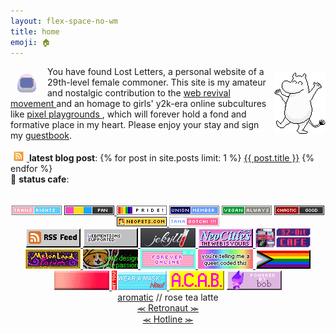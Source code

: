 ```yaml
---
layout: flex-space-no-wm
title: home
emoji: 🏠
---
```


<img src="/graphics/site_buttons/LostLetters32x32.gif" align="left" style="margin: 11px 17px 0 10px;" >
<img src="/graphics/adoptables/dancing-moomin-lostletters.png" style="margin: 10px 0 0 10px;" align="right" width="82px"/>
You have found Lost Letters, a personal website of a 29th-level female commoner. 
This site is my amateur and nostalgic contribution to the 
<a target="_blank" href="https://thoughts.melonking.net/guides/introduction-to-the-web-revival-1-what-is-the-web-revival">
    web revival movement
</a>
and an homage to girls' y2k-era online subcultures like 
<a target="_blank" href="https://zine.yesterweb.org/issue-00/index.php?page=8">
    pixel playgrounds
</a>, which will forever hold a fond and formative place in my heart. 
Please enjoy your stay and sign my <a href="/guestbook/">guestbook</a>.
<br>
<br>
<a target="_blank" href="https://lostletters.neocities.org/feed.xml">
    <img src="/graphics/layout/v1_laceletter/feed.gif" width="16px" title="RSS feed" style="cursor: pointer; margin: 0 5px;" title="click for RSS feed"/>
</a> 
<b>latest blog post</b>: {% for post in site.posts limit: 1 %}
<a href="{{ post.url }}">{{ post.title }}</a>
{% endfor %}
<div id="status-cafe">
    🍵 <b>status cafe</b>: <div id="statuscafe-username"></div>&nbsp;&nbsp;<div id="statuscafe-content"></div>
    <script src="https://status.cafe/current-status.js?name=lostletters" defer></script>
</div>
<br>
<div class="responsive-two-columns">
    <div class="badgewall"> <!-- Button Wall -->
        <center>
        <img src="/graphics/toy/tags/transrights.png" title="trans rights!">
        <a target="_blank" href="/pride/">
            <img src="/graphics/toy/tags/lgbt_pan.png" title="pansexual af">
        </a>
        <img src="/graphics/toy/tags/pride2.gif" title="queer af">
        <img src="/graphics/toy/tags/union-member.png" title="Union Strong!">
        <img src="/graphics/toy/tags/veganalways.png" title="I'm just doing the best I can in Japan where it's horrible for vegans 🙃">
        <a target="_blank" href="/origins/">
            <img src="/graphics/toy/tags/alignment_chaotic_good.png" title="click for my chaotic good origin story">
        </a>
        <a target="_blank" href="https://www.neopets.com/userlookup.phtml?user=waterfish57">
            <img src="/graphics/toy/tags/neopets.png" title="neopets badge from web.badges.world">
        </a>
        <a target="_blank" href="/tamagotchi/">
            <img src="/graphics/toy/tags/tama.png" title="wanna see my collection?">
        </a>
        <br>
        <a target="_blank" href="https://lostletters.neocities.org/feed.xml">
            <img src="/graphics/linkout/rss.gif" title="Only my freshest blog posts delivered straight to you via RSS!">
        </a>
        <a target="_blank" href="https://webmentions.neocities.org/">
            <img src="/graphics/linkout/webmentions_anim.gif" title="If you mention this site's URL on mastodon, it'll display like a comment on that specific page! So cool, right? Go enable it on your site too!">
        </a>
        <a target="_blank" href="https://jekyllrb.com/">
            <img src="/graphics/linkout/jekyll.png" title="I use Jekyll as my Static Site Generator">
        </a>
        <a target="_blank" href="https://neocities.org/site/lostletters">
            <img src="/graphics/linkout/neocitiespink.gif" title="Proudly hosted by NeoCities!">
        </a>
        <a target="_blank" href="https://32bit.cafe/">
            <img src="/graphics/linkout/32bitcafe.gif" title="32bit.cafe is an awesome 18+ community of website hobbyists and pros. The cafe site has tutorials and resources to help you build your own place on the web and more.">
        </a>
        <a target="_blank" href="https://forum.melonland.net/">
            <img src="/graphics/linkout/melonland-forum.gif" title="Find me on the MelonLand Forum as Lost Letters!">
        </a>
        <a  target="_blank" href="https://cyber-rot.neocities.org/mine">
            <img src="/graphics/linkout/webdesign.gif" title="Webdesign is my passion button by cyber-rot">
        </a>
        <a  target="_blank" href="https://www.deviantart.com/kouenli/art/Forever-Online-Stamp-626217529">
            <img src="/graphics/linkout/forever-online.gif" title="Forever online button by kouenli (DeviantArt)">
        </a>
        <a target="_blank" href="https://plasticdino.neocities.org/graphics">
            <img src="/graphics/linkout/queer.png" title="You're telling me a queer coded this button by kitty">
        </a>
        <a target="_blank" href="https://rainy.gay/">
            <img src="/graphics/linkout/progress.png" title="Progress Pride flag button by Dime">
        </a>
        <a target="_blank" href="https://yesterweb.org/no-to-web3/">
            <img src="/graphics/linkout/nft_sadgrl.gif" title="anti-NFT button by sadgrl.online">
        </a>
        <a target="_blank" href="https://yourdevilfriends.neocities.org/creative/freebies">
            <img src="/graphics/linkout/masknow.png" title="Wear a mask now button by devils">
        </a>
        <img src="/graphics/linkout/acab.gif" title="ACAB button - not sure who made this, so please drop me a note if you know who did in my guestbook. Attribution is so important!">
        <a target="_blank" href="https://zanarkand.neocities.org/">
            <img src="/graphics/linkout/bob.gif" title="Powered by bob button by zanarkand">
        </a>
        </center>
    </div>
    <div class="webrings">
        <center>
            <a target="_blank" href="http://aromatic.wings.nu/">aromatic</a> // rose tea latte
            <br>
            <a href='https://webring.dinhe.net/prev/https://lostletters.neocities.org/'>
                ⪻
            </a>
            <a target="_blank" href="https://webring.dinhe.net/">
                Retronaut 
            </a>
            <a href='https://webring.dinhe.net/next/https://lostletters.neocities.org/'>
                ⪼
            </a>
            <br>
            <a href="https://hotlinewebring.club/lostletters/next">
                ⪻
            </a>
            <a target="_blank" href="https://hotlinewebring.club/">
                Hotline 
            </a>
            <a href="https://hotlinewebring.club/lostletters/previous">
                ⪼
            </a>
            <div id='neossg'>
                <script type="text/javascript" src="https://neossg.neocities.org/onionring-variables.js"></script>
                <script type="text/javascript" src="https://neossg.neocities.org/onionring-widget.js"></script>
            </div>
            <script src="https://xandra.cc/safonts/webring.js"></script>
            <ring-900 site="https://lostletters.neocities.org/"></ring-900>
        </center>
    </div>
</div>

